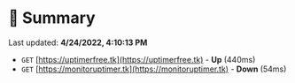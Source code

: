 # 📖 Summary
Last updated: **4/24/2022, 4:10:13 PM**

- `GET` [https://uptimerfree.tk](https://uptimerfree.tk) - **Up** (440ms)
- `GET` [https://monitoruptimer.tk](https://monitoruptimer.tk) - **Down** (54ms)

